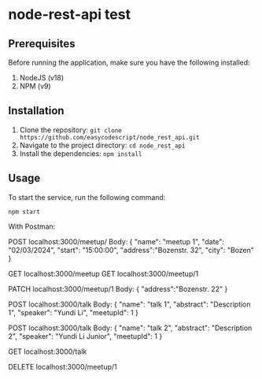 # node-rest-api test

## Prerequisites
Before running the application, make sure you have the following installed:
1. NodeJS (v18)
2. NPM (v9)

## Installation
1. Clone the repository: `git clone https://github.com/easycodescript/node_rest_api.git`
2. Navigate to the project directory: `cd node_rest_api`
3. Install the dependencies: `npm install`

## Usage

To start the service, run the following command:
```shell
npm start
```

With Postman:

POST localhost:3000/meetup/
Body:
{
	"name": "meetup 1",
    "date": "02/03/2024",
    "start": "15:00:00",
    "address":"Bozenstr. 32",
    "city": "Bozen"
}

GET localhost:3000/meetup
GET localhost:3000/meetup/1

PATCH localhost:3000/meetup/1
Body:
{
    "address":"Bozenstr. 22"
}

POST localhost:3000/talk
Body:
{
	"name": "talk 1",
    "abstract": "Description 1",
    "speaker": "Yundi Li",
    "meetupId": 1
}

POST localhost:3000/talk
Body:
{
	"name": "talk 2",
    "abstract": "Description 2",
    "speaker": "Yundi Li Junior",
    "meetupId": 1
}

GET localhost:3000/talk

DELETE localhost:3000/meetup/1

